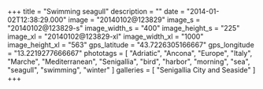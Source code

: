 +++
title = "Swimming seagull"
description = ""
date = "2014-01-02T12:38:29.000"
image = "20140102@123829"
image_s = "20140102@123829-s"
image_width_s = "400"
image_height_s = "225"
image_xl = "20140102@123829-xl"
image_width_xl = "1000"
image_height_xl = "563"
gps_latitude = "43.7226305166667"
gps_longitude = "13.2219277666667"
phototags = [ "Adriatic", "Ancona", "Europe", "Italy", "Marche", "Mediterranean", "Senigallia", "bird", "harbor", "morning", "sea", "seagull", "swimming", "winter" ]
galleries = [ "Senigallia City and Seaside" ]
+++
